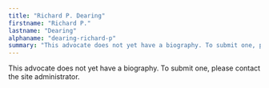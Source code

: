 ```yaml
---
title: "Richard P. Dearing"
firstname: "Richard P."
lastname: "Dearing"
alphaname: "dearing-richard-p"
summary: "This advocate does not yet have a biography. To submit one, please contact the site administrator."
---
```

This advocate does not yet have a biography. To submit one, please contact the site administrator.

